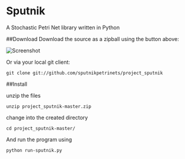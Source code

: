 Sputnik
=======

A Stochastic Petri Net library written in Python

##Download
Download the source as a zipball using the button above:

![Screenshot](http://oliverpalmer.net/imperial/sputnik/save_source.png)

Or via your local git client:

`git clone git://github.com/sputnikpetrinets/project_sputnik`

##Install

unzip the files

`unzip project_sputnik-master.zip`

change into the created directory

`cd project_sputnik-master/`

And run the program using

`python run-sputnik.py`
